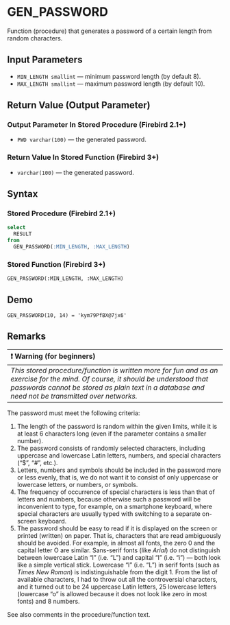 GEN_PASSWORD
============

Function (procedure) that generates a password of a certain length from random characters.

Input Parameters
----------------

* `MIN_LENGTH smallint` — minimum password length (by default 8).
* `MAX_LENGTH smallint` — maximum password length (by default 10).

Return Value (Output Parameter)
-------------------------------

### Output Parameter In Stored Procedure (Firebird 2.1+)

* `PWD varchar(100)` — the generated password.

### Return Value In Stored Function (Firebird 3+)

* `varchar(100)` — the generated password.

Syntax
------

### Stored Procedure (Firebird 2.1+)

``` sql
select
  RESULT
from
  GEN_PASSWORD(:MIN_LENGTH, :MAX_LENGTH)
```

### Stored Function (Firebird 3+)

```
GEN_PASSWORD(:MIN_LENGTH, :MAX_LENGTH)
```

Demo
----

```
GEN_PASSWORD(10, 14) = 'kym79PfBX@7jx6'
```

Remarks
-------

| :exclamation: Warning (for beginners)|
|:------------------------------------------|
|*This stored procedure/function is written more for fun and as an exercise for the mind. Of course, it should be understood that passwords cannot be stored as plain text in a database and need not be transmitted over networks.*|

The password must meet the following criteria:

1. The length of the password is random within the given limits, while it is at least 6 characters long (even if the parameter contains a smaller number).
2. The password consists of randomly selected characters, including uppercase and lowercase Latin letters, numbers, and special characters (“$”, “#”, etc.).
3. Letters, numbers and symbols should be included in the password more or less evenly, that is, we do not want it to consist of only uppercase or lowercase letters, or numbers, or symbols.
4. The frequency of occurrence of special characters is less than that of letters and numbers, because otherwise such a password will be inconvenient to type, for example, on a smartphone keyboard, where special characters are usually typed with switching to a separate on-screen keyboard.
5. The password should be easy to read if it is displayed on the screen or printed (written) on paper. That is, characters that are read ambiguously should be avoided. For example, in almost all fonts, the zero 0 and the capital letter O are similar. Sans-serif fonts (like *Arial*) do not distinguish between lowercase Latin “l” (i.e. “L”) and capital “I” (i.e. “i”) — both look like a simple vertical stick. Lowercase “l” (i.e. “L”) in serif fonts (such as *Times New Roman*) is indistinguishable from the digit 1. From the list of available characters, I had to throw out all the controversial characters, and it turned out to be 24 uppercase Latin letters, 25 lowercase letters (lowercase “o” is allowed because it does not look like zero in most fonts) and 8 numbers.

See also comments in the procedure/function text.
